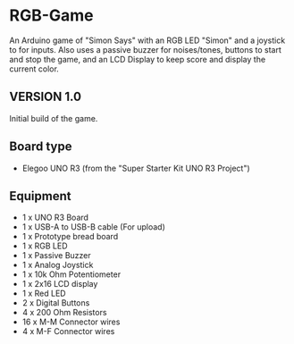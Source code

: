 # RGB-Game
An Arduino game of "Simon Says" with an RGB LED "Simon" and a joystick to for inputs. Also uses a passive buzzer for noises/tones, buttons to start and stop the game, and an LCD Display to keep score and display the current color. 

## VERSION 1.0
Initial build of the game.

## Board type
* Elegoo UNO R3 (from the "Super Starter Kit UNO R3 Project")

## Equipment
* 1 x UNO R3 Board
* 1 x USB-A to USB-B cable (For upload)
* 1 x Prototype bread board
* 1 x RGB LED
* 1 x Passive Buzzer
* 1 x Analog Joystick
* 1 x 10k Ohm Potentiometer
* 1 x 2x16 LCD display
* 1 x Red LED
* 2 x Digital Buttons
* 4 x 200 Ohm Resistors
* 16 x M-M Connector wires
* 4 x M-F Connector wires

